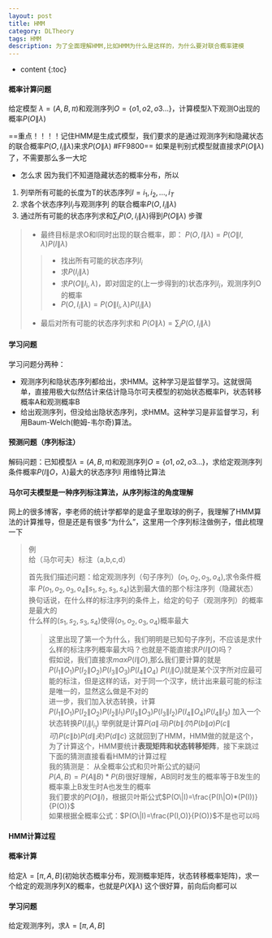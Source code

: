 ```yaml
---
layout: post
title: HMM
category: DLTheory
tags: HMM
description: 为了全面理解HMM,比如HMM为什么是这样的，为什么要对联合概率建模
---
```


* content
{:toc}
#### 概率计算问题
给定模型 $\lambda = (A, B, \pi)$和观测序列$O=\{o1, o2, o3 ...\}$，计算模型λ下观测O出现的概率$P(O \| \lambda)$

==重点！！！！记住HMM是生成式模型，我们要求的是通过观测序列和隐藏状态的联合概率$P(O,I_i \|\lambda)$来求$P(O \| \lambda)$ #FF9800==
如果是判别式模型就直接求$P(O \| \lambda)$了，不需要那么多一大坨

- 怎么求
因为我们不知道隐藏状态的概率分布，所以
1. 列举所有可能的长度为T的状态序列$I = {i_1, i_2, ..., i_T}$
2. 求各个状态序列$I_i$与观测序列 的联合概率$P(O,I_i \|\lambda)$
3. 通过所有可能的状态序列求和$\sum _i P(O,I_i \|\lambda)$得到$P(O\|\lambda)$
步骤
>- 最终目标是求O和I同时出现的联合概率，即：
>$P(O,I\|\lambda)= P(O\|I,\lambda)P(I\|\lambda)$
>>- 找出所有可能的状态序列$I_i$
>>- 求$P(I_i\|\lambda)$
>>- 求$P(O\|I_i,\lambda)$，即对固定的(上一步得到的)状态序列$I_i$，观测序列O的概率
>>- $P(O,I_i\|\lambda)= P(O\|I_i,\lambda)P(I_i\|\lambda)$ 
>- 最后对所有可能的状态序列求和
>$P(O\|\lambda)= \sum _i P(O,I_i\|\lambda)$

#### 学习问题
学习问题分两种：

- 观测序列和隐状态序列都给出，求HMM。这种学习是监督学习。这就很简单，直接用极大似然估计来估计隐马尔可夫模型的初始状态概率Pi，状态转移概率A和观测概率B
- 给出观测序列，但没给出隐状态序列，求HMM。这种学习是非监督学习，利用Baum-Welch(鲍姆-韦尔奇)算法。


#### 预测问题（序列标注）
解码问题：已知模型$\lambda= (A, B, π)$和观测序列$O=\{o1, o2, o3 ...\}$，求给定观测序列条件概率$P(I \| O，\lambda)$最大的状态序列I
用维特比算法






















#### 马尔可夫模型是一种序列标注算法，从序列标注的角度理解
网上的很多博客，李老师的统计学都举的是盒子里取球的例子，我理解了HMM算法的计算推导，但是还是有很多“为什么”，这里用一个序列标注做例子，借此梳理一下
> 例  
> 给（马尔可夫）标注（a,b,c,d）  
>
> 首先我们描述问题：给定观测序列（句子序列）$(o_1,o_2,o_3,o_4)$,求令条件概率 $P(o_1,o_2,o_3,o_4\|s_1,s_2,s_3,s_4)$达到最大值的那个标注序列（隐藏状态）  
> 换句话说，在什么样的标注序列的条件上，给定的句子（观测序列）的概率是最大的  
> 什么样的$(s_1,s_2,s_3,s_4)$使得$(o_1,o_2,o_3,o_4)$概率最大  
>> 这里出现了第一个为什么，我们明明是已知句子序列，不应该是求什么样的标注序列概率最大吗？也就是不能直接求$P(I\|O)$吗？  
>> 假如说，我们直接求$max P(I\|O)$,那么我们要计算的就是 $P(I_1\|O_1)P(I_2\|O_2)P(I_3\|O_3)P(I_4\|O_4)$ $P(I_i\|O_i)$就是某个汉字所对应最可能的标注，但是这样的话，对于同一个汉字，统计出来最可能的标注是唯一的，显然这么做是不对的  
>> 进一步，我们加入状态转换，计算$P(I_1\|O_1)P(I_2\|O_2)P(I_2\|I_1)P(I_3\|O_3)P(I_3\|I_2)P(I_4\|O_4)P(I_4\|I_3)$ 加入一个状态转换$P(I_i\|I_{i_1})$
>> 举例就是计算$P(a\|马)P(b\|尔)P(b\|a)P(c\|可)P(c\|b)P(d\|夫)P(d\|c)$ 这就回到了HMM，HMM做的就是这个，为了计算这个，HMM要统计**表现矩阵和状态转移矩阵**，接下来跳过下面的猜测直接看看HMM的计算过程  
>> 我的猜测是： 
>> 从全概率公式和贝叶斯公式的疑问  
>> $P(A,B)=P(A\|B)*P(B)$很好理解，AB同时发生的概率等于B发生的概率乘上B发生时A也发生的概率  
>> 我们要求的$P(O\|I)$，根据贝叶斯公式$P(O\|I)=\frac{P(I\|O)*(P(I))}{P(O)}$   
>> 如果根据全概率公式：$P(O\|I)=\frac{P(I,O)}{P(O)}$不是也可以吗  

#### HMM计算过程
#### 概率计算
给定$\lambda=[\pi,A,B]$(初始状态概率分布，观测概率矩阵，状态转移概率矩阵)，求一个给定的观测序列X的概率，也就是$P(X\|\lambda)$
这个很好算，前向后向都可以

#### 学习问题
给定观测序列，求$\lambda=[\pi,A,B]$
